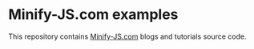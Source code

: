 # Minify-JS.com examples

This repository contains [Minify-JS.com](https://minify-js.com/) blogs and tutorials source code.
